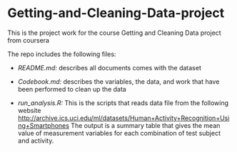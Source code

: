 # Getting-and-Cleaning-Data-project
This is the project work for the course Getting and Cleaning Data project from coursera

The repo includes the following files:

- *README.md:* describes all documents comes with the dataset

- *Codebook.md:* describes the variables, the data, and work that have been performed to clean up the data 

- *run_analysis.R:* This is the scripts that reads data file from the following website http://archive.ics.uci.edu/ml/datasets/Human+Activity+Recognition+Using+Smartphones  The output is a summary table that gives the mean value of measurement variables for each combination of test subject and activity. 
